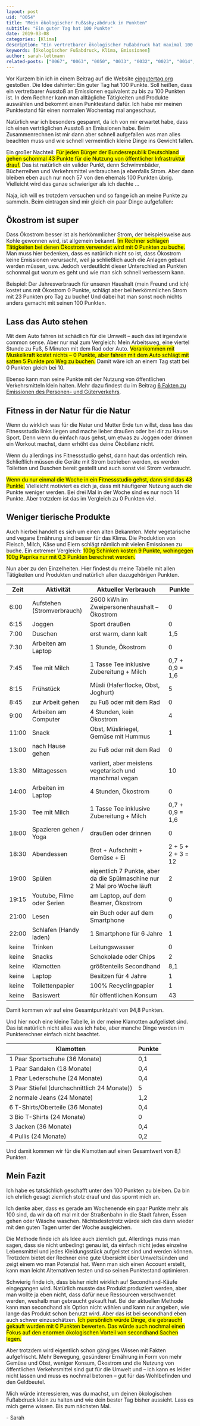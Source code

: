 ```yaml
---
layout: post
uid: "0054"
title: "Mein ökologischer Fuß&shy;abdruck in Punkten"
subtitle: "Ein guter Tag hat 100 Punkte"
date: 2019-03-08
categories: [Klima]
description: "Ein vertretbarer ökologischer Fußabdruck hat maximal 100 Punkte sagt eingutertag.org. So sehen meine Emissionen eines Tages in Punkten aus."
keywords: [ökologischer Fußabdruck, Klima, Emissionen]
author: sarah-lettmann
related-posts: ["0067", "0063", "0050", "0033", "0032", "0023", "0014", "0059", "0065"]
---
```

Vor Kurzem bin ich in einem Beitrag auf die Website
[eingutertag.org](https://eingutertag.org/ "Ein guter Tag hat 100 Punkte") gestoßen.
Die Idee dahinter: Ein guter Tag hat 100 Punkte. Soll heißen, dass ein vertretbarer Ausstoß
an Emissionen equivalent zu bis zu 100 Punkten ist. In dem Rechner kann man alltägliche
Tätigkeiten und Produkte auswählen und bekommt einen Punktestand dafür.
Ich habe mir meinen Punktestand für einen normalen Wochentag mal angeschaut.

Natürlich war ich besonders gespannt, da ich von mir erwartet habe, dass ich einen
verträglichen Ausstoß an Emissionen habe. Beim Zusammenrechnen ist mir dann aber
schnell aufgefallen was man alles beachten muss und wie schnell vermeintlich kleine
Dinge ins Gewicht fallen.

Ein großer Nachteil: <mark>Für jeden Bürger der Bundesrepublik Deutschland gehen schonmal
43 Punkte für die Nutzung von öffentlicher Infrastruktur drauf.</mark> Das ist natürlich ein
valider Punkt, denn Schwimmbäder, Bücherreihen und Verkehrsmittel verbrauchen ja ebenfalls Strom.
Aber dann bleiben eben auch nur noch 57 von den ehemals 100 Punkten übrig.
Vielleicht wird das ganze schwieriger als ich dachte ...

Naja, ich will es trotzdem versuchen und so fange ich an meine Punkte zu sammeln.
Beim eintragen sind mir gleich ein paar Dinge aufgefallen:

## Ökostrom ist super
Dass Ökostrom besser ist als herkömmlicher Strom, der beispielsweise aus Kohle gewonnen wird,
ist allgemein bekannt. <mark>Im Rechner schlagen Tätigkeiten bei denen Ökostrom verwendet wird
mit 0 Punkten zu buche.</mark> Man muss hier bedenken, dass es natürlich nicht so ist,
dass Ökostrom keine Emissionen verursacht, weil ja schließlich auch die Anlagen
gebaut werden müssen, usw. Jedoch verdeutlicht dieser Unterschied an Punkten schonmal gut
worum es geht und wie man sich schnell verbessern kann.

Beispiel: Der Jahresverbrauch für unseren Haushalt (mein Freund und ich)
kostet uns mit Ökostrom 0 Punkte, schlägt aber bei herkömmlichen Strom mit 23 Punkten pro Tag
zu buche! Und dabei hat man sonst noch nichts anders gemacht mit seinen 100 Punkten.

## Lass das Auto stehen
Mit dem Auto fahren ist schädlich für die Umwelt – auch das ist irgendwie common sense.
Aber nur mal zum Vergleich: Mein Arbeitsweg, eine viertel Stunde zu Fuß, 5 Minuten mit dem Rad
oder Auto. <mark>Vorankommen mit Muskelkraft kostet nichts – 0 Punkte, aber fahren mit dem Auto
schlägt mit satten 5 Punkte pro Weg zu buchen.</mark> Damit wäre ich an einem Tag statt bei 0
Punkten gleich bei 10.

Ebenso kann man seine Punkte mit der Nutzung von öffentlichen Verkehrsmitteln klein halten.
Mehr dazu findest du im Beitrag [6 Fakten zu Emissionen des Personen- und Güterverkehrs](/blog/6-fakten-ueber-die-emissionen-des-personen-und-gueterverkehrs).

## Fitness in der Natur für die Natur
Wenn du wirklich was für die Natur und Mutter Erde tun willst, dass lass das Fitnessstudio
links liegen und mache lieber draußen oder bei dir zu Hause Sport. Denn wenn du einfach raus
gehst, um etwas zu Joggen oder drinnen ein Workout machst, dann erhöht das deine Ökobilanz nicht.

Wenn du allerdings ins Fitnessstudio gehst, dann haut das ordentlich rein.
Schließlich müssen die Geräte mit Strom betrieben werden, es werden Toiletten und Duschen
bereit gestellt und auch sonst viel Strom verbraucht.

<mark>Wenn du nur einmal die Woche in ein Fitnessstudio gehst, dann sind das 43 Punkte.</mark>
Vielleicht motiviert es dich ja, dass mit häufigerer Nutzung auch die Punkte weniger werden.
Bei drei Mal in der Woche sind es nur noch 14 Punkte. Aber trotzdem ist das im Vergleich zu
0 Punkten viel.

## Weniger tierische Produkte
Auch hierbei handelt es sich um einen alten Bekannten. Mehr vegetarische und vegane Ernährung
sind besser für das Klima. Die Produktion von Fleisch, Milch, Käse und Eiern schlägt nämlich
mit vielen Emissionen zu buche. Ein extremer Vergleich: <mark>100g Schinken kosten 9 Punkte,
wohingegen 100g Paprika nur mit 0,3 Punkten berechnet werden.</mark>

Nun aber zu den Einzelheiten. Hier findest du meine Tabelle mit allen Tätigkeiten und
Produkten und natürlich allen dazugehörigen Punkten.

<table>
  <thead>
    <tr>
        <th>Zeit</th>
        <th>Aktivität</th>
        <th>Aktueller Verbrauch</th>
        <th>Punkte</th>
    </tr>
  </thead>
  <tbody>
    <tr>
        <td data-label="Zeit">6:00</td>
        <td data-label="Aktivität">Aufstehen (Stromverbrauch)</td>
        <td data-label="Aktueller Verbrauch">2600 kWh im Zweipersonenhaushalt – Ökostrom</td>
        <td data-label="Punkte">0</td>
    </tr>
    <tr>
        <td data-label="Zeit">6:15</td>
        <td data-label="Aktivität">Joggen</td>
        <td data-label="Aktueller Verbrauch">Sport draußen</td>
        <td data-label="Punkte">0</td>
    </tr>
    <tr>
        <td data-label="Zeit">7:00</td>
        <td data-label="Aktivität">Duschen</td>
        <td data-label="Aktueller Verbrauch">erst warm, dann kalt</td>
        <td data-label="Punkte">1,5</td>
    </tr>
    <tr>
        <td data-label="Zeit">7:30</td>
        <td data-label="Aktivität">Arbeiten am Laptop</td>
        <td data-label="Aktueller Verbrauch">1 Stunde, Ökostrom</td>
        <td data-label="Punkte">0</td>
    </tr>
    <tr>
        <td data-label="Zeit">7:45</td>
        <td data-label="Aktivität">Tee mit Milch</td>
        <td data-label="Aktueller Verbrauch">1 Tasse Tee inklusive Zubereitung + Milch</td>
        <td data-label="Punkte">0,7 + 0,9 = 1,6</td>
    </tr>
    <tr>
        <td data-label="Zeit">8:15</td>
        <td data-label="Aktivität">Frühstück</td>
        <td data-label="Aktueller Verbrauch">Müsli (Haferflocke, Obst, Joghurt)</td>
        <td data-label="Punkte">5</td>
    </tr>
    <tr>
        <td data-label="Zeit">8:45</td>
        <td data-label="Aktivität">zur Arbeit gehen</td>
        <td data-label="Aktueller Verbrauch">zu Fuß oder mit dem Rad</td>
        <td data-label="Punkte">0</td>
    </tr>
    <tr>
        <td data-label="Zeit">9:00</td>
        <td data-label="Aktivität">Arbeiten am Computer</td>
        <td data-label="Aktueller Verbrauch">4 Stunden, kein Ökostrom</td>
        <td data-label="Punkte">4</td>
    </tr>
    <tr>
        <td data-label="Zeit">11:00</td>
        <td data-label="Aktivität">Snack</td>
        <td data-label="Aktueller Verbrauch">Obst, Müsliriegel, Gemüse mit Hummus</td>
        <td>1</td>
    </tr>
    <tr>
        <td data-label="Zeit">13:00</td>
        <td data-label="Aktivität">nach Hause gehen</td>
        <td data-label="Aktueller Verbrauch">zu Fuß oder mit dem Rad</td>
        <td data-label="Punkte">0</td>
    </tr>
    <tr>
        <td data-label="Zeit">13:30</td>
        <td data-label="Aktivität">Mittagessen</td>
        <td data-label="Aktueller Verbrauch">variiert, aber meistens vegetarisch und manchmal vegan</td>
        <td data-label="Punkte">10</td>
    </tr>
    <tr>
        <td data-label="Zeit">14:00</td>
        <td data-label="Aktivität">Arbeiten im Laptop</td>
        <td data-label="Aktueller Verbrauch">4 Stunden, Ökostrom</td>
        <td data-label="Punkte">0</td>
    </tr>
    <tr>
        <td data-label="Zeit">15:30</td>
        <td data-label="Aktivität">Tee mit Milch</td>
        <td data-label="Aktueller Verbrauch">1 Tasse Tee inklusive Zubereitung + Milch</td>
        <td data-label="Punkte">0,7 + 0,9 = 1,6</td>
    </tr>
    <tr>
        <td data-label="Zeit">18:00</td>
        <td data-label="Aktivität">Spazieren gehen / Yoga</td>
        <td data-label="Aktueller Verbrauch">draußen oder drinnen</td>
        <td data-label="Punkte">0</td>
    </tr>
    <tr>
        <td data-label="Zeit">18:30</td>
        <td data-label="Aktivität">Abendessen</td>
        <td data-label="Aktueller Verbrauch">Brot + Aufschnitt + Gemüse + Ei</td>
        <td data-label="Punkte">2 + 5 + 2 + 3 = 12</td>
    </tr>
    <tr>
        <td data-label="Zeit">19:00</td>
        <td data-label="Aktivität">Spülen</td>
        <td data-label="Aktueller Verbrauch">eigentlich 7 Punkte, aber da die Spülmaschine nur 2 Mal pro Woche läuft</td>
        <td data-label="Punkte">2</td>
    </tr>
    <tr>
        <td data-label="Zeit">19:15</td>
        <td data-label="Aktivität">Youtube, Filme oder Serien</td>
        <td data-label="Aktueller Verbrauch">am Laptop, auf dem Beamer, Ökostrom</td>
        <td data-label="Punkte">0</td>
    </tr>
    <tr>
        <td data-label="Zeit">21:00</td>
        <td data-label="Aktivität">Lesen</td>
        <td data-label="Aktueller Verbrauch">ein Buch oder auf dem Smartphone</td>
        <td data-label="Punkte">0</td>
    </tr>
    <tr>
        <td data-label="Zeit">22:00</td>
        <td data-label="Aktivität">Schlafen (Handy laden)</td>
        <td data-label="Aktueller Verbrauch">1 Smartphone für 6 Jahre</td>
        <td data-label="Punkte">1</td>
    </tr>
    <tr>
        <td data-label="Zeit">keine</td>
        <td data-label="Aktivität">Trinken</td>
        <td data-label="Aktueller Verbrauch">Leitungswasser</td>
        <td data-label="Punkte">0</td>
    </tr>
    <tr>
        <td data-label="Zeit">keine</td>
        <td data-label="Aktivität">Snacks</td>
        <td data-label="Aktueller Verbrauch">Schokolade oder Chips</td>
        <td data-label="Punkte">2</td>
    </tr>
    <tr>
        <td data-label="Zeit">keine</td>
        <td data-label="Aktivität">Klamotten</td>
        <td data-label="Aktueller Verbrauch">größtenteils Secondhand</td>
        <td data-label="Punkte">8,1</td>
    </tr>
    <tr>
        <td data-label="Zeit">keine</td>
        <td data-label="Aktivität">Laptop</td>
        <td data-label="Aktueller Verbrauch">Besitzen für 4 Jahre</td>
        <td data-label="Punkte">1</td>
    </tr>
    <tr>
        <td data-label="Zeit">keine</td>
        <td data-label="Aktivität">Toilettenpapier</td>
        <td data-label="Aktueller Verbrauch">100% Recyclingpapier</td>
        <td data-label="Punkte">1</td>
    </tr>
    <tr>
        <td data-label="Zeit">keine</td>
        <td data-label="Aktivität">Basiswert</td>
        <td data-label="Aktueller Verbrauch">für öffentlichen Konsum</td>
        <td data-label="Punkte">43</td>
    </tr>
  </tbody>
</table>

Damit kommen wir auf eine Gesamtpunktzahl von 94,8 Punkten.

Und hier noch eine kleine Tabelle, in der meine Klamotten aufgelistet sind.
Das ist natürlich nicht alles was ich habe, aber manche Dinge werden im
Punkterechner einfach nicht beachtet.

<table>
  <thead>
    <th>Klamotten</th>
    <th>Punkte</th>
  </thead>
  <tbody>
    <tr>
        <td data-label="Klamotten">1 Paar Sportschuhe (36 Monate)</td>
        <td data-label="Punkte">0,1</td>
    </tr>
    <tr>
        <td data-label="Klamotten">1 Paar Sandalen (18 Monate)</td>
        <td data-label="Punkte">0,4</td>
    </tr>
    <tr>
        <td data-label="Klamotten">1 Paar Lederschuhe (24 Monate)</td>
        <td data-label="Punkte">0,4</td>
    </tr>
    <tr>
        <td data-label="Klamotten">3 Paar Stiefel (durchschnittlich 24 Monate))</td>
        <td data-label="Punkte">5</td>
    </tr>
    <tr>
        <td data-label="Klamotten">2 normale Jeans (24 Monate)</td>
        <td data-label="Punkte">1,2</td>
    </tr>
    <tr>
        <td data-label="Klamotten">6 T-Shirts/Oberteile (36 Monate)</td>
        <td data-label="Punkte">0,4</td>
    </tr>
    <tr>
        <td data-label="Klamotten">3 Bio T-Shirts (24 Monate)</td>
        <td data-label="Punkte">0</td>
    </tr>
    <tr>
        <td data-label="Klamotten">3 Jacken (36 Monate)</td>
        <td data-label="Punkte">0,4</td>
    </tr>
    <tr>
        <td data-label="Klamotten">4 Pullis (24 Monate)</td>
        <td data-label="Punkte">0,2</td>
    </tr>
  </tbody>
</table>

Und damit kommen wir für die Klamotten auf einen Gesamtwert von 8,1 Punkten.

## Mein Fazit
Ich habe es tatsächlich geschafft unter den 100 Punkten zu bleiben.
Da bin ich ehrlich gesagt ziemlich stolz drauf und das spornt mich an.

Ich denke aber, dass es gerade am Wochenende ein paar Punkte mehr als 100 sind,
da wir da oft mal mit der Straßenbahn in die Stadt fahren, Essen gehen oder Wäsche waschen.
Nichtsdestotrotz würde sich das dann wieder mit den guten Tagen unter der Woche ausgleichen.

Die Methode finde ich als Idee auch ziemlich gut. Allerdings muss man sagen,
dass sie nicht unbedingt genau ist, da einfach nicht jedes einzelne Lebensmittel und jedes
Kleidungsstück aufgelistet sind und werden können. Trotzdem bietet der Rechner eine gute
Übersicht über Umweltsünden und zeigt einem wo man Potenzial hat. Wenn man sich einen
Account erstellt, kann man leicht Alternativen testen und so seinen Punktestand optimieren.

Schwierig finde ich, dass bisher nicht wirklich auf Secondhand-Käufe eingegangen wird.
Natürlich musste das Produkt produziert werden, aber man wollte ja eben nicht,
dass dafür neue Ressourcen verschwendet werden, weshalb man gebraucht gekauft hat.
Bei der aktuellen Methode kann man secondhand als Option nicht wählen und kann nur angeben,
wie lange das Produkt schon benutzt wird. Aber das ist bei secondhand eben auch
schwer einzuschätzen. <mark>Ich persönlich würde Dinge, die gebraucht gekauft wurden mit 0 Punkten bewerten.
Das würde auch nochmal einen Fokus auf den enormen ökologischen Vorteil von secondhand Sachen legen.</mark>

Aber trotzdem wird eigentlich schon gängiges Wissen mit Fakten aufgefrischt.
Mehr Bewegung, gesünderer Ernährung in Form von mehr Gemüse und Obst, weniger Konsum,
Ökostrom und die Nutzung von öffentlichen Verkehrsmittel sind gut für die Umwelt
und – ich kann es leider nicht lassen und muss es nochmal betonen –
gut für das Wohlbefinden und den Geldbeutel.

Mich würde interessieren, was du machst, um deinen ökologischen Fußabdruck klein zu halten
und wie dein bester Tag bisher aussieht. Lass es mich gerne wissen. Bis zum nächsten Mal.

\- Sarah
